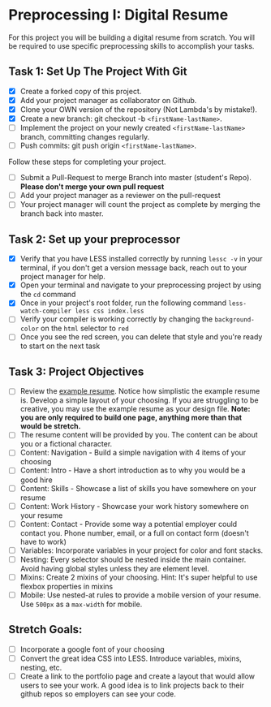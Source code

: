 # Preprocessing I: Digital Resume

For this project you will be building a digital resume from scratch. You will be required to use specific preprocessing skills to accomplish your tasks.  

## Task 1: Set Up The Project With Git

- [x] Create a forked copy of this project.
- [x] Add your project manager as collaborator on Github.
- [x] Clone your OWN version of the repository (Not Lambda's by mistake!).
- [x] Create a new branch: git checkout -b `<firstName-lastName>`.
- [ ] Implement the project on your newly created `<firstName-lastName>` branch, committing changes regularly.
- [ ] Push commits: git push origin `<firstName-lastName>`.

Follow these steps for completing your project.

- [ ] Submit a Pull-Request to merge <firstName-lastName> Branch into master (student's  Repo). **Please don't merge your own pull request**
- [ ] Add your project manager as a reviewer on the pull-request
- [ ] Your project manager will count the project as complete by merging the branch back into master.

## Task 2: Set up your preprocessor

* [x] Verify that you have LESS installed correctly by running `lessc -v` in your terminal, if you don't get a version message back, reach out to your project manager for help.
* [x] Open your terminal and navigate to your preprocessing project by using the `cd` command
* [x] Once in your project's root folder, run the following command `less-watch-compiler less css index.less`
* [ ] Verify your compiler is working correctly by changing the `background-color` on the `html` selector to `red`
* [ ] Once you see the red screen, you can delete that style and you're ready to start on the next task

## Task 3: Project Objectives

* [ ] Review the [example resume](resume-example.png).  Notice how simplistic the example resume is.  Develop a simple layout of your choosing. If you are struggling to be creative, you may use the example resume as your design file.
**Note: you are only required to build one page, anything more than that would be stretch.**
* [ ] The resume content will be provided by you. The content can be about you or a fictional character.  
* [ ] Content: Navigation - Build a simple navigation with 4 items of your choosing
* [ ] Content: Intro - Have a short introduction as to why you would be a good hire
* [ ] Content: Skills - Showcase a list of skills you have somewhere on your resume
* [ ] Content: Work History - Showcase your work history somewhere on your resume
* [ ] Content: Contact - Provide some way a potential employer could contact you.  Phone number, email, or a full on contact form (doesn't have to work)
* [ ] Variables: Incorporate variables in your project for color and font stacks.  
* [ ] Nesting: Every selector should be nested inside the main container.  Avoid having global styles unless they are element level.
* [ ] Mixins: Create 2 mixins of your choosing. Hint: It's super helpful to use flexbox properties in mixins
* [ ] Mobile: Use nested-at rules to provide a mobile version of your resume.  Use `500px` as a `max-width` for mobile.

## Stretch Goals:

* [ ] Incorporate a google font of your choosing
* [ ] Convert the great idea CSS into LESS.  Introduce variables, mixins, nesting, etc.
* [ ] Create a link to the portfolio page and create a layout that would allow users to see your work.  A good idea is to link projects back to their github repos so employers can see your code.
